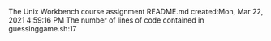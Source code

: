 The Unix Workbench course assignment 
README.md created:Mon, Mar 22, 2021  4:59:16 PM
The number of lines of code contained in guessinggame.sh:17

